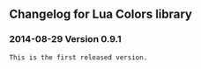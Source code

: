 ## Changelog for Lua Colors library

### 2014-08-29 Version 0.9.1
	This is the first released version.

	
